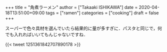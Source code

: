 +++
title = "角煮ラーメン"
author = ["Takaaki ISHIKAWA"]
date = 2020-04-18T13:51:00+09:00
tags = ["ramen"]
categories = ["cooking"]
draft = false
+++

スーパーで色々具材を選んでいたら結果的に量が多すぎに．パスタと同じで，何でも入れればいいてもんじゃないですね．

{{< tweet 1251361842707890178 >}}
